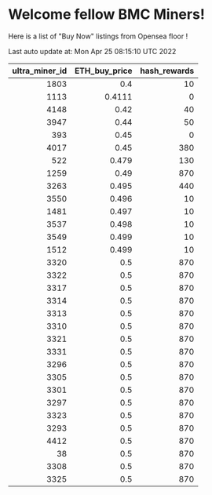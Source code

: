 # Welcome fellow BMC Miners!
Here is a list of "Buy Now" listings from Opensea floor !


Last auto update at: Mon Apr 25 08:15:10 UTC 2022


|   ultra_miner_id |   ETH_buy_price |   hash_rewards |
|-----------------:|----------------:|---------------:|
|             1803 |          0.4    |             10 |
|             1113 |          0.4111 |              0 |
|             4148 |          0.42   |             40 |
|             3947 |          0.44   |             50 |
|              393 |          0.45   |              0 |
|             4017 |          0.45   |            380 |
|              522 |          0.479  |            130 |
|             1259 |          0.49   |            870 |
|             3263 |          0.495  |            440 |
|             3550 |          0.496  |             10 |
|             1481 |          0.497  |             10 |
|             3537 |          0.498  |             10 |
|             3549 |          0.499  |             10 |
|             1512 |          0.499  |             10 |
|             3320 |          0.5    |            870 |
|             3322 |          0.5    |            870 |
|             3317 |          0.5    |            870 |
|             3314 |          0.5    |            870 |
|             3313 |          0.5    |            870 |
|             3310 |          0.5    |            870 |
|             3321 |          0.5    |            870 |
|             3331 |          0.5    |            870 |
|             3296 |          0.5    |            870 |
|             3305 |          0.5    |            870 |
|             3301 |          0.5    |            870 |
|             3297 |          0.5    |            870 |
|             3323 |          0.5    |            870 |
|             3293 |          0.5    |            870 |
|             4412 |          0.5    |            870 |
|               38 |          0.5    |            870 |
|             3308 |          0.5    |            870 |
|             3325 |          0.5    |            870 |